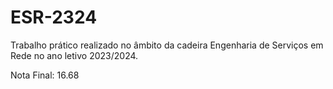 # ESR-2324

Trabalho prático realizado no âmbito da cadeira Engenharia de Serviços em Rede no ano letivo 2023/2024.

Nota Final: 16.68
